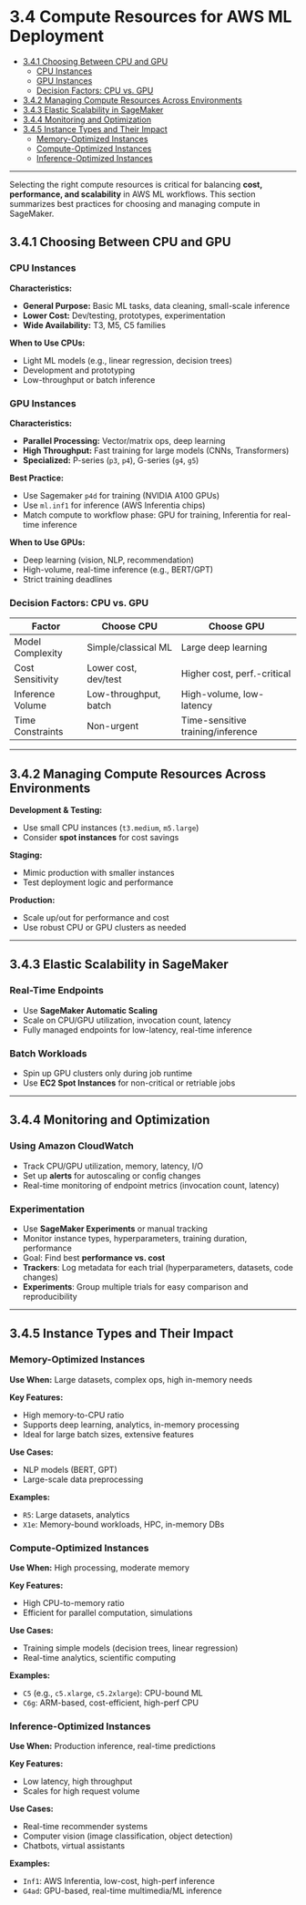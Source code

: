
# 3.4 Compute Resources for AWS ML Deployment

- [3.4.1 Choosing Between CPU and GPU](#341-choosing-between-cpu-and-gpu)
  - [CPU Instances](#cpu-instances)
  - [GPU Instances](#gpu-instances)
  - [Decision Factors: CPU vs. GPU](#decision-factors-cpu-vs-gpu)
- [3.4.2 Managing Compute Resources Across Environments](#342-managing-compute-resources-across-environments)
- [3.4.3 Elastic Scalability in SageMaker](#343-elastic-scalability-in-sagemaker)
- [3.4.4 Monitoring and Optimization](#344-monitoring-and-optimization)
- [3.4.5 Instance Types and Their Impact](#345-instance-types-and-their-impact)
  - [Memory-Optimized Instances](#memory-optimized-instances)
  - [Compute-Optimized Instances](#compute-optimized-instances)
  - [Inference-Optimized Instances](#inference-optimized-instances)

---

Selecting the right compute resources is critical for balancing **cost, performance, and scalability** in AWS ML workflows. This section summarizes best practices for choosing and managing compute in SageMaker.

## 3.4.1 Choosing Between CPU and GPU

### CPU Instances

**Characteristics:**
- **General Purpose:** Basic ML tasks, data cleaning, small-scale inference
- **Lower Cost:** Dev/testing, prototypes, experimentation
- **Wide Availability:** T3, M5, C5 families

**When to Use CPUs:**
- Light ML models (e.g., linear regression, decision trees)
- Development and prototyping
- Low-throughput or batch inference

### GPU Instances

**Characteristics:**
- **Parallel Processing:** Vector/matrix ops, deep learning
- **High Throughput:** Fast training for large models (CNNs, Transformers)
- **Specialized:** P-series (`p3`, `p4`), G-series (`g4`, `g5`)

**Best Practice:**
- Use Sagemaker `p4d` for training (NVIDIA A100 GPUs)
- Use `ml.inf1` for inference (AWS Inferentia chips)
- Match compute to workflow phase: GPU for training, Inferentia for real-time inference

**When to Use GPUs:**
- Deep learning (vision, NLP, recommendation)
- High-volume, real-time inference (e.g., BERT/GPT)
- Strict training deadlines

### Decision Factors: CPU vs. GPU

| Factor            | Choose CPU                        | Choose GPU                                 |
|-------------------|-----------------------------------|--------------------------------------------|
| Model Complexity  | Simple/classical ML               | Large deep learning                        |
| Cost Sensitivity  | Lower cost, dev/test              | Higher cost, perf.-critical                |
| Inference Volume  | Low-throughput, batch             | High-volume, low-latency                   |
| Time Constraints  | Non-urgent                        | Time-sensitive training/inference          |

---
## 3.4.2 Managing Compute Resources Across Environments

**Development & Testing:**
- Use small CPU instances (`t3.medium`, `m5.large`)
- Consider **spot instances** for cost savings

**Staging:**
- Mimic production with smaller instances
- Test deployment logic and performance

**Production:**
- Scale up/out for performance and cost
- Use robust CPU or GPU clusters as needed

---
## 3.4.3 Elastic Scalability in SageMaker

### Real-Time Endpoints
- Use **SageMaker Automatic Scaling**
- Scale on CPU/GPU utilization, invocation count, latency
- Fully managed endpoints for low-latency, real-time inference

### Batch Workloads
- Spin up GPU clusters only during job runtime
- Use **EC2 Spot Instances** for non-critical or retriable jobs

---
## 3.4.4 Monitoring and Optimization

### Using Amazon CloudWatch
- Track CPU/GPU utilization, memory, latency, I/O
- Set up **alerts** for autoscaling or config changes
- Real-time monitoring of endpoint metrics (invocation count, latency)

### Experimentation
- Use **SageMaker Experiments** or manual tracking
- Monitor instance types, hyperparameters, training duration, performance
- Goal: Find best **performance vs. cost**
- **Trackers**: Log metadata for each trial (hyperparameters, datasets, code changes)
- **Experiments**: Group multiple trials for easy comparison and reproducibility

---
## 3.4.5 Instance Types and Their Impact

### Memory-Optimized Instances

**Use When:** Large datasets, complex ops, high in-memory needs

**Key Features:**
- High memory-to-CPU ratio
- Supports deep learning, analytics, in-memory processing
- Ideal for large batch sizes, extensive features

**Use Cases:**
- NLP models (BERT, GPT)
- Large-scale data preprocessing

**Examples:**
- `R5`: Large datasets, analytics
- `X1e`: Memory-bound workloads, HPC, in-memory DBs

### Compute-Optimized Instances

**Use When:** High processing, moderate memory

**Key Features:**
- High CPU-to-memory ratio
- Efficient for parallel computation, simulations

**Use Cases:**
- Training simple models (decision trees, linear regression)
- Real-time analytics, scientific computing

**Examples:**
- `C5` (e.g., `c5.xlarge`, `c5.2xlarge`): CPU-bound ML
- `C6g`: ARM-based, cost-efficient, high-perf CPU

###  Inference-Optimized Instances

**Use When:** Production inference, real-time predictions

**Key Features:**
- Low latency, high throughput
- Scales for high request volume

**Use Cases:**
- Real-time recommender systems
- Computer vision (image classification, object detection)
- Chatbots, virtual assistants

**Examples:**
- `Inf1`: AWS Inferentia, low-cost, high-perf inference
- `G4ad`: GPU-based, real-time multimedia/ML inference

